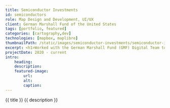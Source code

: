 ```yaml
---
title: Semiconductor Investments
id: semiconductors
role: Map Design and Development, UI/UX
client: German Marshall Fund of the United States
tags: [portfolio, featured]
categories: [cartography,dev]
technologies: [mapbox, maplibre]
thumbnailPath: /static/images/semiconductor-investments/semiconductor-investments.png
excerpt: <h1>Worked with the German Marshall Fund (GMF) Digital Team to develop and design a semiconductor investment map.</h1>
projectDate: 2020 - current
intro: 
	heading: 
	description: 
	featured-image:
		url:
		alt:
		caption:
---
```




{{ title }}
{{ description }}
